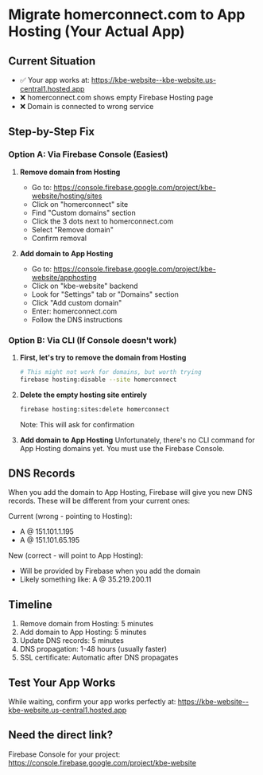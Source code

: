 # Migrate homerconnect.com to App Hosting (Your Actual App)

## Current Situation

- ✅ Your app works at: https://kbe-website--kbe-website.us-central1.hosted.app
- ❌ homerconnect.com shows empty Firebase Hosting page
- ❌ Domain is connected to wrong service

## Step-by-Step Fix

### Option A: Via Firebase Console (Easiest)

1. **Remove domain from Hosting**
   - Go to: https://console.firebase.google.com/project/kbe-website/hosting/sites
   - Click on "homerconnect" site
   - Find "Custom domains" section
   - Click the 3 dots next to homerconnect.com
   - Select "Remove domain"
   - Confirm removal

2. **Add domain to App Hosting**
   - Go to: https://console.firebase.google.com/project/kbe-website/apphosting
   - Click on "kbe-website" backend
   - Look for "Settings" tab or "Domains" section
   - Click "Add custom domain"
   - Enter: homerconnect.com
   - Follow the DNS instructions

### Option B: Via CLI (If Console doesn't work)

1. **First, let's try to remove the domain from Hosting**

   ```bash
   # This might not work for domains, but worth trying
   firebase hosting:disable --site homerconnect
   ```

2. **Delete the empty hosting site entirely**

   ```bash
   firebase hosting:sites:delete homerconnect
   ```

   Note: This will ask for confirmation

3. **Add domain to App Hosting**
   Unfortunately, there's no CLI command for App Hosting domains yet.
   You must use the Firebase Console.

## DNS Records

When you add the domain to App Hosting, Firebase will give you new DNS records.
These will be different from your current ones:

Current (wrong - pointing to Hosting):

- A @ 151.101.1.195
- A @ 151.101.65.195

New (correct - will point to App Hosting):

- Will be provided by Firebase when you add the domain
- Likely something like: A @ 35.219.200.11

## Timeline

1. Remove domain from Hosting: 5 minutes
2. Add domain to App Hosting: 5 minutes
3. Update DNS records: 5 minutes
4. DNS propagation: 1-48 hours (usually faster)
5. SSL certificate: Automatic after DNS propagates

## Test Your App Works

While waiting, confirm your app works perfectly at:
https://kbe-website--kbe-website.us-central1.hosted.app

## Need the direct link?

Firebase Console for your project:
https://console.firebase.google.com/project/kbe-website
